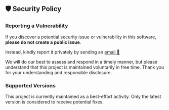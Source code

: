 ## 🛡️ Security Policy

### Reporting a Vulnerability

If you discover a potential security issue or vulnerability in this software, **please do not create a public issue**.

Instead, kindly report it privately by sending an [email 📧](nabbisen@scqr.net])

We will do our best to assess and respond in a timely manner, but please understand that this project is maintained voluntarily in free time. Thank you for your understanding and responsible disclosure.

### Supported Versions

This project is currently maintained as a best-effort activity. Only the latest version is considered to receive potential fixes.
